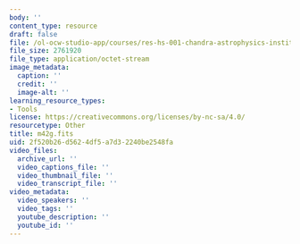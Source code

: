 ```yaml
---
body: ''
content_type: resource
draft: false
file: /ol-ocw-studio-app/courses/res-hs-001-chandra-astrophysics-institute/m42g.fits
file_size: 2761920
file_type: application/octet-stream
image_metadata:
  caption: ''
  credit: ''
  image-alt: ''
learning_resource_types:
- Tools
license: https://creativecommons.org/licenses/by-nc-sa/4.0/
resourcetype: Other
title: m42g.fits
uid: 2f520b26-d562-4df5-a7d3-2240be2548fa
video_files:
  archive_url: ''
  video_captions_file: ''
  video_thumbnail_file: ''
  video_transcript_file: ''
video_metadata:
  video_speakers: ''
  video_tags: ''
  youtube_description: ''
  youtube_id: ''
---
```

